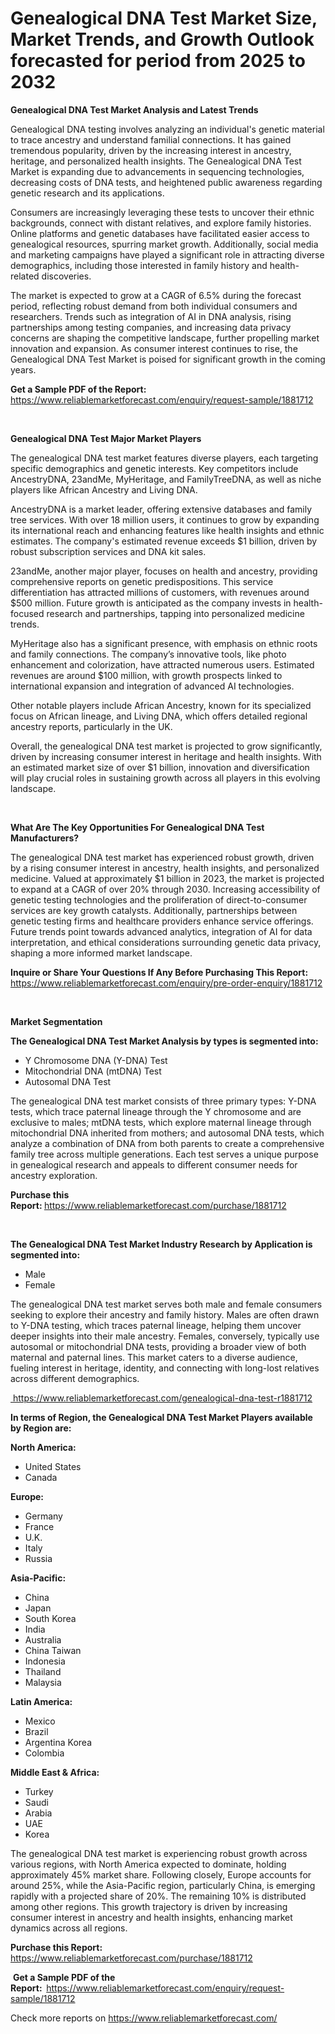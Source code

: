 <p><h1>Genealogical DNA Test Market Size, Market Trends, and Growth Outlook forecasted for period from 2025 to 2032</h1></p><p><strong>Genealogical DNA Test Market Analysis and Latest Trends</strong></p>
<p><p>Genealogical DNA testing involves analyzing an individual's genetic material to trace ancestry and understand familial connections. It has gained tremendous popularity, driven by the increasing interest in ancestry, heritage, and personalized health insights. The Genealogical DNA Test Market is expanding due to advancements in sequencing technologies, decreasing costs of DNA tests, and heightened public awareness regarding genetic research and its applications. </p><p>Consumers are increasingly leveraging these tests to uncover their ethnic backgrounds, connect with distant relatives, and explore family histories. Online platforms and genetic databases have facilitated easier access to genealogical resources, spurring market growth. Additionally, social media and marketing campaigns have played a significant role in attracting diverse demographics, including those interested in family history and health-related discoveries.</p><p>The market is expected to grow at a CAGR of 6.5% during the forecast period, reflecting robust demand from both individual consumers and researchers. Trends such as integration of AI in DNA analysis, rising partnerships among testing companies, and increasing data privacy concerns are shaping the competitive landscape, further propelling market innovation and expansion. As consumer interest continues to rise, the Genealogical DNA Test Market is poised for significant growth in the coming years.</p></p>
<p><strong>Get a Sample PDF of the Report:&nbsp;</strong> <a href="https://www.reliablemarketforecast.com/enquiry/request-sample/1881712?utm_campaign=2202&utm_medium=2&utm_source=Github&utm_content=ia&utm_term=11032025&utm_id=genealogical-dna-test">https://www.reliablemarketforecast.com/enquiry/request-sample/1881712</a></p>
<p>&nbsp;</p>
<p><strong>Genealogical DNA Test Major Market Players</strong></p>
<p><p>The genealogical DNA test market features diverse players, each targeting specific demographics and genetic interests. Key competitors include AncestryDNA, 23andMe, MyHeritage, and FamilyTreeDNA, as well as niche players like African Ancestry and Living DNA. </p><p>AncestryDNA is a market leader, offering extensive databases and family tree services. With over 18 million users, it continues to grow by expanding its international reach and enhancing features like health insights and ethnic estimates. The company's estimated revenue exceeds $1 billion, driven by robust subscription services and DNA kit sales.</p><p>23andMe, another major player, focuses on health and ancestry, providing comprehensive reports on genetic predispositions. This service differentiation has attracted millions of customers, with revenues around $500 million. Future growth is anticipated as the company invests in health-focused research and partnerships, tapping into personalized medicine trends.</p><p>MyHeritage also has a significant presence, with emphasis on ethnic roots and family connections. The company’s innovative tools, like photo enhancement and colorization, have attracted numerous users. Estimated revenues are around $100 million, with growth prospects linked to international expansion and integration of advanced AI technologies.</p><p>Other notable players include African Ancestry, known for its specialized focus on African lineage, and Living DNA, which offers detailed regional ancestry reports, particularly in the UK.</p><p>Overall, the genealogical DNA test market is projected to grow significantly, driven by increasing consumer interest in heritage and health insights. With an estimated market size of over $1 billion, innovation and diversification will play crucial roles in sustaining growth across all players in this evolving landscape.</p></p>
<p>&nbsp;</p>
<p><strong>What Are The Key Opportunities For Genealogical DNA Test Manufacturers?</strong></p>
<p><p>The genealogical DNA test market has experienced robust growth, driven by a rising consumer interest in ancestry, health insights, and personalized medicine. Valued at approximately $1 billion in 2023, the market is projected to expand at a CAGR of over 20% through 2030. Increasing accessibility of genetic testing technologies and the proliferation of direct-to-consumer services are key growth catalysts. Additionally, partnerships between genetic testing firms and healthcare providers enhance service offerings. Future trends point towards advanced analytics, integration of AI for data interpretation, and ethical considerations surrounding genetic data privacy, shaping a more informed market landscape.</p></p>
<p><strong>Inquire or Share Your Questions If Any Before Purchasing This Report:</strong> <a href="https://www.reliablemarketforecast.com/enquiry/pre-order-enquiry/1881712?utm_campaign=2202&utm_medium=2&utm_source=Github&utm_content=ia&utm_term=11032025&utm_id=genealogical-dna-test">https://www.reliablemarketforecast.com/enquiry/pre-order-enquiry/1881712</a></p>
<p>&nbsp;</p>
<p><strong>Market Segmentation</strong></p>
<p><strong>The Genealogical DNA Test Market Analysis by types is segmented into:</strong></p>
<p><ul><li>Y Chromosome DNA (Y-DNA) Test</li><li>Mitochondrial DNA (mtDNA) Test</li><li>Autosomal DNA Test</li></ul></p>
<p><p>The genealogical DNA test market consists of three primary types: Y-DNA tests, which trace paternal lineage through the Y chromosome and are exclusive to males; mtDNA tests, which explore maternal lineage through mitochondrial DNA inherited from mothers; and autosomal DNA tests, which analyze a combination of DNA from both parents to create a comprehensive family tree across multiple generations. Each test serves a unique purpose in genealogical research and appeals to different consumer needs for ancestry exploration.</p></p>
<p><strong>Purchase this Report:&nbsp;</strong><a href="https://www.reliablemarketforecast.com/purchase/1881712?utm_campaign=2202&utm_medium=2&utm_source=Github&utm_content=ia&utm_term=11032025&utm_id=genealogical-dna-test">https://www.reliablemarketforecast.com/purchase/1881712</a></p>
<p>&nbsp;</p>
<p><strong>The Genealogical DNA Test Market Industry Research by Application is segmented into:</strong></p>
<p><ul><li>Male</li><li>Female</li></ul></p>
<p><p>The genealogical DNA test market serves both male and female consumers seeking to explore their ancestry and family history. Males are often drawn to Y-DNA testing, which traces paternal lineage, helping them uncover deeper insights into their male ancestry. Females, conversely, typically use autosomal or mitochondrial DNA tests, providing a broader view of both maternal and paternal lines. This market caters to a diverse audience, fueling interest in heritage, identity, and connecting with long-lost relatives across different demographics.</p></p>
<p><a href="https://www.reliablemarketforecast.com/genealogical-dna-test-r1881712?utm_campaign=2202&utm_medium=2&utm_source=Github&utm_content=ia&utm_term=11032025&utm_id=genealogical-dna-test">&nbsp;https://www.reliablemarketforecast.com/genealogical-dna-test-r1881712</a></p>
<p><strong>In terms of Region, the Genealogical DNA Test Market Players available by Region are:</strong></p>
<p>
    <p> <strong> North America: </strong>
        <ul>
            <li>United States</li>
            <li>Canada</li>
        </ul>
        </p> 
    <p> <strong> Europe: </strong>
        <ul>
            <li>Germany</li>
            <li>France</li>
            <li>U.K.</li>
            <li>Italy</li>
            <li>Russia</li>
        </ul>
        </p> 
    <p> <strong> Asia-Pacific: </strong>
        <ul>
            <li>China</li>
            <li>Japan</li>
            <li>South Korea</li>
            <li>India</li>
            <li>Australia</li>
            <li>China Taiwan</li>
            <li>Indonesia</li>
            <li>Thailand</li>
            <li>Malaysia</li>
        </ul>
        </p> 
    <p> <strong> Latin America: </strong>
        <ul>
            <li>Mexico</li>
            <li>Brazil</li>
            <li>Argentina Korea</li>
            <li>Colombia</li>
        </ul>
        </p> 
    <p> <strong> Middle East & Africa: </strong>
        <ul>
            <li>Turkey</li>
            <li>Saudi</li>
            <li>Arabia</li>
            <li>UAE</li>
            <li>Korea</li>
        </ul>
    </p>
    </p>
<p><p>The genealogical DNA test market is experiencing robust growth across various regions, with North America expected to dominate, holding approximately 45% market share. Following closely, Europe accounts for around 25%, while the Asia-Pacific region, particularly China, is emerging rapidly with a projected share of 20%. The remaining 10% is distributed among other regions. This growth trajectory is driven by increasing consumer interest in ancestry and health insights, enhancing market dynamics across all regions.</p></p>
<p><strong>Purchase this Report: </strong><a href="https://www.reliablemarketforecast.com/purchase/1881712?utm_campaign=2202&utm_medium=2&utm_source=Github&utm_content=ia&utm_term=11032025&utm_id=genealogical-dna-test">https://www.reliablemarketforecast.com/purchase/1881712</a></p>
<p>&nbsp;<strong>Get a Sample PDF of the Report:&nbsp;&nbsp;</strong><a href="https://www.reliablemarketforecast.com/enquiry/request-sample/1881712?utm_campaign=2202&utm_medium=2&utm_source=Github&utm_content=ia&utm_term=11032025&utm_id=genealogical-dna-test">https://www.reliablemarketforecast.com/enquiry/request-sample/1881712</a></p>
<p><strong></strong></p>
<p>Check more reports on <a href="https://www.reliablemarketforecast.com/?utm_campaign=2202&utm_medium=2&utm_source=Github&utm_content=ia&utm_term=11032025&utm_id=genealogical-dna-test">https://www.reliablemarketforecast.com/</a></p>